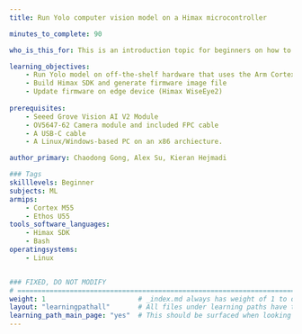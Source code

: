 ```yaml
---
title: Run Yolo computer vision model on a Himax microcontroller

minutes_to_complete: 90

who_is_this_for: This is an introduction topic for beginners on how to run a computervision application on an embedded device from Himax. This example uses an off-the-shelf Himax WiseEye2 module which is based on the Arm Cortex-M55 and Ethos-U85.

learning_objectives: 
    - Run Yolo model on off-the-shelf hardware that uses the Arm Cortex-M55 and Ethos-U55
    - Build Himax SDK and generate firmware image file
    - Update firmware on edge device (Himax WiseEye2)
    
prerequisites:
    - Seeed Grove Vision AI V2 Module
    - OV5647-62 Camera module and included FPC cable
    - A USB-C cable
    - A Linux/Windows-based PC on an x86 archiecture. 

author_primary: Chaodong Gong, Alex Su, Kieran Hejmadi

### Tags
skilllevels: Beginner
subjects: ML
armips:
    - Cortex M55
    - Ethos U55
tools_software_languages:
    - Himax SDK
    - Bash
operatingsystems:
    - Linux


### FIXED, DO NOT MODIFY
# ================================================================================
weight: 1                       # _index.md always has weight of 1 to order correctly
layout: "learningpathall"       # All files under learning paths have this same wrapper
learning_path_main_page: "yes"  # This should be surfaced when looking for related content. Only set for _index.md of learning path content.
---
```

